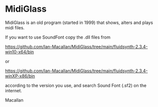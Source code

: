 # MidiGlass
MidiGlass is an old program (started in 1999) that shows, alters and plays midi files.


If you want to use SoundFont copy the .dll files from

https://github.com/Ian-Macallan/MidiGlass/tree/main/fluidsynth-2.3.4-win10-x64/bin

or 

https://github.com/Ian-Macallan/MidiGlass/tree/main/fluidsynth-2.3.4-winXP-x86/bin

according to the version you use, and search Sound Font (.sf2) on the internet.

Macallan
